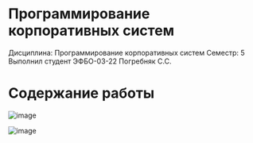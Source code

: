 # Программирование корпоративных систем


Дисциплина: Программирование корпоративных систем
Семестр: 5
Выполнил студент ЭФБО-03-22 Погребняк C.C.

# Содержание работы


![image](https://github.com/user-attachments/assets/9bb6fe65-a98b-4ecf-b6b9-33578bb4ec29)

![image](https://github.com/user-attachments/assets/85bccc84-9706-4857-924b-731d11802fdd)
